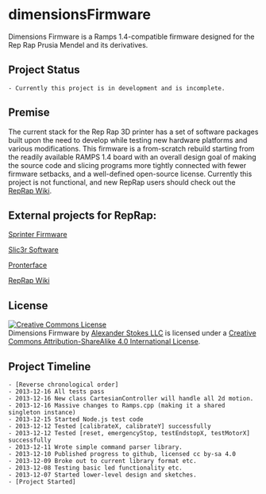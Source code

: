 dimensionsFirmware
==================

Dimensions Firmware is a Ramps 1.4-compatible firmware designed for the Rep Rap Prusia Mendel and its derivatives.

## Project Status

    - Currently this project is in development and is incomplete.

## Premise
The current stack for the Rep Rap 3D printer has a set of software packages built upon
the need to develop while testing new hardware platforms and various modifications. This
firmware is a from-scratch rebuild starting from the readily available RAMPS 1.4 board
with an overall design goal of making the source code and slicing programs more tightly
connected with fewer firmware setbacks, and a well-defined open-source license. Currently
this project is not functional, and new RepRap users should check out the [RepRap Wiki](http://reprap.org/wiki/Main_Page).

## External projects for RepRap:
[Sprinter Firmware](https://github.com/kliment/Sprinter)

[Slic3r Software](http://slic3r.org/)

[Pronterface](https://github.com/kliment/Printrun)

[RepRap Wiki](http://reprap.org/wiki/Main_Page)

## License

<a rel="license" href="http://creativecommons.org/licenses/by-sa/4.0/"><img alt="Creative Commons License" style="border-width:0" src="http://i.creativecommons.org/l/by-sa/4.0/88x31.png" /></a><br /><span xmlns:dct="http://purl.org/dc/terms/" property="dct:title">Dimensions Firmware</span> by <a xmlns:cc="http://creativecommons.org/ns#" href="https://github.com/stokes-forit/dimensionsFirmware" property="cc:attributionName" rel="cc:attributionURL">Alexander Stokes LLC</a> is licensed under a <a rel="license" href="http://creativecommons.org/licenses/by-sa/4.0/">Creative Commons Attribution-ShareAlike 4.0 International License</a>.

## Project Timeline
    - [Reverse chronological order]
    - 2013-12-16 All tests pass
    - 2013-12-16 New class CartesianController will handle all 2d motion.
    - 2013-12-16 Massive changes to Ramps.cpp (making it a shared singleton instance)
    - 2013-12-15 Started Node.js test code
    - 2013-12-12 Tested [calibrateX, calibrateY] successfully
    - 2013-12-12 Tested [reset, emergencyStop, testEndstopX, testMotorX] successfully
    - 2013-12-11 Wrote simple command parser library.
    - 2013-12-10 Published progress to github, licensed cc by-sa 4.0
    - 2013-12-09 Broke out to current library format etc.
    - 2013-12-08 Testing basic led functionality etc.
	- 2013-12-07 Started lower-level design and sketches.
	- [Project Started]
